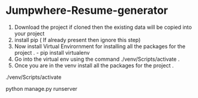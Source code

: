 # Jumpwhere-Resume-generator

1. Download the project if cloned then the existing data will be copied into your project
2. install pip ( If already present then ignore this step)
3. Now install Virtual Envirornment for installing all the packages for the project . - pip install virtualenv
4. Go into the virtual env using the command ./venv/Scripts/activate .
5. Once you are in the venv install all the packages for the project .

./venv/Scripts/activate

python manage.py runserver
